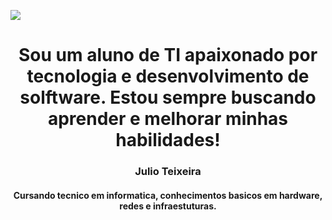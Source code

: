 ![]([https://i.pinimg.com/1200x/7b/a1/cf/7ba1cf3d30a493c4727296fb41503665.jpg](https://i.pinimg.com/736x/2e/a9/61/2ea96109b8c1ec1f795f2a05dce14faf.jpg))
<h1 align="center">Sou um aluno de TI apaixonado por tecnologia e desenvolvimento de solftware. Estou sempre buscando aprender e melhorar minhas habilidades!<?h1>
<h3 align="center"> Julio Teixeira</h3>
<h4 align="center">Cursando tecnico em informatica, conhecimentos basicos em hardware, redes e infraestuturas.</h4>


<!--
**julioteixeeira/julioteixeeira** is a ✨ _special_ ✨ repository because its `README.md` (this file) appears on your GitHub profile.

Here are some ideas to get you started:

- 🔭 I’m currently working on ...
- 🌱 I’m currently learning ...
- 👯 I’m looking to collaborate on ...
- 🤔 I’m looking for help with ...
- 💬 Ask me about ...
- 📫 How to reach me: ...
- 😄 Pronouns: ...
- ⚡ Fun fact: ...
-->
